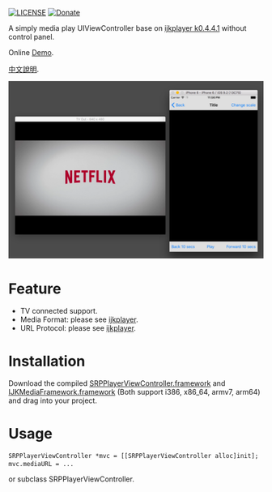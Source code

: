 [![LICENSE](https://img.shields.io/badge/License-MIT-green.svg?style=flat-square)](LICENSE)
[![Donate](https://img.shields.io/badge/Donate-PayPal-yellow.svg?style=flat-square)](https://www.paypal.com/cgi-bin/webscr?cmd=_s-xclick&hosted_button_id=LC58N7VZUST5N)


A simply media play UIViewController base on [ijkplayer k0.4.4.1][1] without control panel.

Online [Demo][2].

[中文說明][3].

![](README/1.png)


# Feature
- TV connected support.
- Media Format: please see [ijkplayer][4].
- URL Protocol: please see [ijkplayer][4].


# Installation
Download the compiled [SRPPlayerViewController.framework][5] and [IJKMediaFramework.framework][6] (Both support i386, x86_64, armv7, arm64) and drag into your project.


# Usage
```objC
SRPPlayerViewController *mvc = [[SRPPlayerViewController alloc]init];
mvc.mediaURL = ...
```

or subclass SRPPlayerViewController.






[1]: https://github.com/Bilibili/ijkplayer/releases/tag/k0.4.4.1 "k0.4.4.1"
[2]: https://appetize.io/app/kekyum7wkdtpgn0er6kdnwztk0 "Demo"
[3]: README_TW.md
[4]: https://github.com/Bilibili/ijkplayer "ijkplayer"
[5]: https://github.com/shinrenpan/SRPPlayerViewController/releases/download/1.0.1/SRPPlayerViewController.framework.zip "Release"
[6]: https://www.dropbox.com/s/f5s5pggji98p4hi/IJKMediaFramework.framework_k0.4.4.1.zip?dl=0 "IJKMediaFramework"
